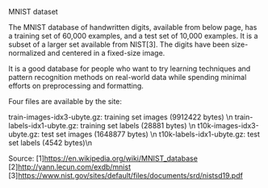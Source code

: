 MNIST dataset 

 
The MNIST database of handwritten digits, available from below page, has a training set of 60,000 examples, and a test set of 10,000 examples. It is a subset of a larger set available from NIST[3]. The digits have been size-normalized and centered in a fixed-size image.

It is a good database for people who want to try learning techniques and pattern recognition methods on real-world data while spending minimal efforts on preprocessing and formatting.

Four files are available by the site:

train-images-idx3-ubyte.gz:  training set images (9912422 bytes) \n
train-labels-idx1-ubyte.gz:  training set labels (28881 bytes) \n
t10k-images-idx3-ubyte.gz:   test set images (1648877 bytes) \n
t10k-labels-idx1-ubyte.gz:   test set labels (4542 bytes)\n

Source:
[1]https://en.wikipedia.org/wiki/MNIST_database
[2]http://yann.lecun.com/exdb/mnist
[3]https://www.nist.gov/sites/default/files/documents/srd/nistsd19.pdf

